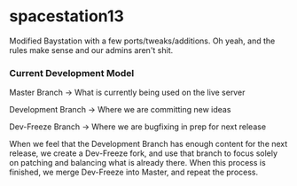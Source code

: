 # spacestation13
Modified Baystation with a few ports/tweaks/additions. Oh yeah, and the rules make sense and our admins aren't shit.

### Current Development Model
Master Branch         -> What is currently being used on the live server

Development Branch    -> Where we are committing new ideas

Dev-Freeze Branch     -> Where we are bugfixing in prep for next release

When we feel that the Development Branch has enough content for the next release, we create a Dev-Freeze fork, and use that branch to focus solely on patching and balancing what is already there. When this process is finished, we merge Dev-Freeze into Master, and repeat the process.
